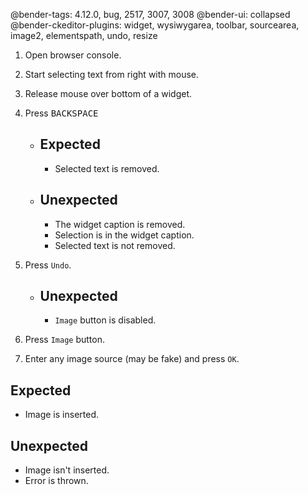 @bender-tags: 4.12.0, bug, 2517, 3007, 3008
@bender-ui: collapsed
@bender-ckeditor-plugins: widget, wysiwygarea, toolbar, sourcearea, image2, elementspath, undo, resize

1. Open browser console.
1. Start selecting text from right with mouse.
1. Release mouse over bottom of a widget.
1. Press <kbd>BACKSPACE</kbd>

	- ## Expected
		- Selected text is removed.

	- ## Unexpected
		- The widget caption is removed.
		- Selection is in the widget caption.
		- Selected text is not removed.

1. Press `Undo`.

	- ## Unexpected
		- `Image` button is disabled.

1. Press `Image` button.
1. Enter any image source (may be fake) and press `OK`.

## Expected

- Image is inserted.

## Unexpected

- Image isn't inserted.
- Error is thrown.
